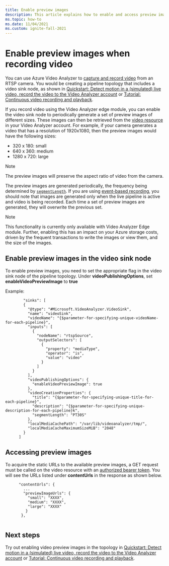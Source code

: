 ```yaml
---
title: Enable preview images
description: This article explains how to enable and access preview images when recording video using Azure Video Analyzer
ms.topic: how-to
ms.date: 11/04/2021
ms.custom: ignite-fall-2021
---
```


# Enable preview images when recording video

You can use Azure Video Analyzer to [capture and record video](../video-recording.md) from an RTSP camera. You would be creating a pipeline topology that includes a video sink node, as shown in [Quickstart: Detect motion in a (simulated) live video, record the video to the Video Analyzer account](detect-motion-record-video-clips-cloud.md) or [Tutorial: Continuous video recording and playback](use-continuous-video-recording.md). 

If you record video using the Video Analyzer edge module, you can enable the video sink node to periodically generate a set of preview images of different sizes. These images can then be retrieved from the [video resource](../terminology.md#video) in your Video Analyzer account. For example, if your camera generates a video that has a resolution of 1920x1080, then the preview images would have the following sizes:

  * 320 x 180: small
  * 640 x 360: medium
  * 1280 x 720: large

> [!NOTE]
> The preview images will preserve the aspect ratio of video from the camera.

The preview images are generated periodically, the frequency being determined by [`segmentLength`](../playback-recordings-how-to.md#recording-and-playback-latencies). If you are using [event-based recording](record-event-based-live-video.md), you should note that images are generated only when the live pipeline is active and video is being recorded. Each time a set of preview images are generated, they will overwrite the previous set.

> [!NOTE]
> This functionality is currently only available with Video Analyzer Edge module. Further, enabling this has an impact on your Azure storage costs, driven by the frequent transactions to write the images or view them, and the size of the images.

## Enable preview images in the video sink node
To enable preview images, you need to set the appropriate flag in the video sink node of the pipeline topology. Under **videoPublishingOptions**, set **enableVideoPreviewImage** to **true**  

Example:
```
        "sinks": [
        {
          "@type": "#Microsoft.VideoAnalyzer.VideoSink",
          "name": "videoSink",
          "videoName": "{$parameter-for-specifying-unique-videoName-for-each-pipeline}",
          "inputs": [
            {
              "nodeName": "rtspSource",
              "outputSelectors": [
                {
                  "property": "mediaType",
                  "operator": "is",
                  "value": "video"
                }
              ]
            }
          ],
          "videoPublishingOptions": {
            "enableVideoPreviewImage": true
          },
          "videoCreationProperties": {
            "title": "{$parameter-for-specifying-unique-title-for-each-pipeline}",
            "description": "{$parameter-for-specifying-unique-description-for-each-pipeline}k",
            "segmentLength": "PT30S"
          },
          "localMediaCachePath": "/var/lib/videoanalyzer/tmp/",
          "localMediaCacheMaximumSizeMiB": "2048"
        }
      ]
``` 

## Accessing preview images

To acquire the static URLs to the available preview images, a GET request must be called on the video resource with an [authorized bearer token](../playback-recordings-how-to.md#accessing-videos). You will see the URLs listed under **contentUrls** in the response as shown below.

```
      "contentUrls": {
        ...
        "previewImageUrls": {
          "small": "XXXX",
          "medium": "XXXX",
          "large": "XXXX"
         }
       },
    
```

## Next steps

Try out enabling video preview images in the topology in [Quickstart: Detect motion in a (simulated) live video, record the video to the Video Analyzer account](detect-motion-record-video-clips-cloud.md) or  [Tutorial: Continuous video recording and playback](use-continuous-video-recording.md). 
